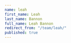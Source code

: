 ```yaml
---
name: leah
first_name: Leah
last_name: Bannon
full_name: Leah Bannon
redirect_from: "/team/leah/"
published: true
---
```


